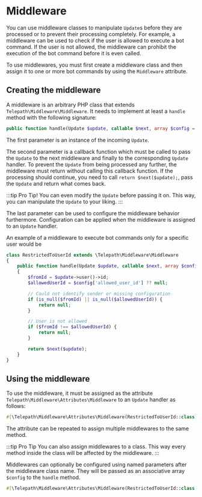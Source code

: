 Middleware
==========

You can use middleware classes to manipulate `Update`s before they are processed or to prevent their processing completely. For example, a middleware can be used to check if the user is allowed to execute a bot command. If the user is not allowed, the middleware can prohibit the execution of the bot command before it is even called.

To use middlewares, you must first create a middleware class and then assign it to one or more bot commands by using the `Middleware` attribute.

## Creating the middleware

A middleware is an arbitrary PHP class that extends `Telepath\Middleware\Middleware`. It needs to implement at least a `handle` method with the following signature:

```php
public function handle(Update $update, callable $next, array $config = [])
```

The first parameter is an instance of the incoming `Update`.

The second parameter is a callback function which must be called to pass the `Update` to the next middleware and finally to the corresponding `Update` handler. To prevent the `Update` from being processed any further, the middleware must return without calling this callback function. If the processing should continue, you need to call `return $next($update);`, pass the `Update` and return what comes back.

:::tip Pro Tip!
You can even modify the `Update` before passing it on. This way, you can manipulate the `Update` to your liking.
:::

The last parameter can be used to configure the middleware behavior furthermore. Configuration can be applied when the middleware is assigned to an `Update` handler.

An example of a middleware to execute bot commands only for a specific user would be

```php
class RestrictedToUserId extends \Telepath\Middleware\Middleware
{
    public function handle(Update $update, callable $next, array $config = [])
    {
        $fromId = $update->user()->id;
        $allowedUserId = $config['allowed_user_id'] ?? null;

        // Could not identify sender or missing configuration
        if (is_null($fromId) || is_null($allowedUserId)) {
            return null;
        }

        // User is not allowed
        if ($fromId !== $allowedUserId) {
            return null;
        }

        return $next($update);
    }
}
```

## Using the middleware
To use the middleware, it must be assigned as the attribute `Telepath\Middleware\Attributes\Middleware` to an `Update` handler as follows:

```php
#[\Telepath\Middleware\Attributes\Middleware(RestrictedToUserId::class)]
```

The attribute can be repeated to assign multiple middlewares to the same method.

:::tip Pro Tip
You can also assign middlewares to a class. This way every method inside the class will be affected by the middleware.
:::

Middlewares can optionally be configured using named parameters after the middleware class name. They will be passed as an associative array `$config` to the `handle` method.

```php
#[\Telepath\Middleware\Attributes\Middleware(RestrictedToUserId::class, allowed_user_id: 1234567890)]
```
